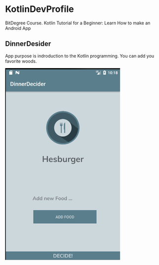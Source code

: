 # KotlinDevProfile
BitDegree Course. Kotlin Tutorial for a Beginner: Learn How to make an Android App

## DinnerDesider

App purpose is indroduction to the Kotlin programming. You can add you favorite woods.

![logo](/images/BasicView.png) 

